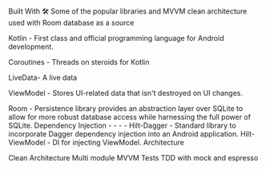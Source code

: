 Built With 🛠
Some of the popular libraries and MVVM clean architecture used with Room database as a source

Kotlin - First class and official programming language for Android development.

Coroutines - Threads on steroids for Kotlin

LiveData- A live data

ViewModel - Stores UI-related data that isn't destroyed on UI changes.

Room - Persistence library provides an abstraction layer over SQLite to allow for more robust database access while harnessing the full power of SQLite.
Dependency Injection - - - - 
Hilt-Dagger - Standard library to incorporate Dagger dependency injection into an Android application.
Hilt-ViewModel - DI for injecting ViewModel.
Architecture

Clean Architecture
Multi module
MVVM
Tests
TDD with mock and espresso
